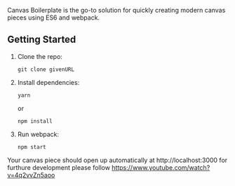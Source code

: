 Canvas Boilerplate is the go-to solution for quickly creating modern canvas pieces using ES6 and webpack.

## Getting Started

1.  Clone the repo:

        git clone givenURL

2.  Install dependencies:

        yarn

    or

        npm install

3.  Run webpack:

        npm start

Your canvas piece should open up automatically at http://localhost:3000 for furthure development please follow https://www.youtube.com/watch?v=4q2vvZn5aoo
